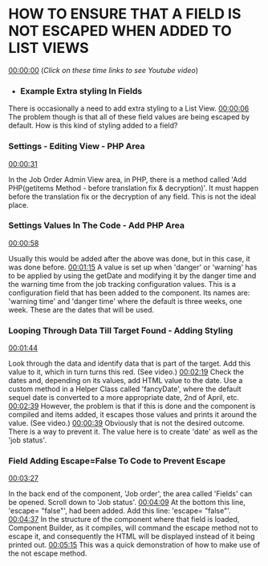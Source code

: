 # HOW TO ENSURE THAT A FIELD IS NOT ESCAPED WHEN ADDED TO LIST VIEWS

[00:00:00](https://www.youtube.com/watch?v=bfl0l3AoLKU&list=PLQRGFI8XZ_wtGvPQZWBfDzzlERLQgpMRE&t=00h00m00s)
(_Click on these time links to see Youtube video_)

* ### Example Extra styling In Fields

There is occasionally a need to add extra styling to a List View. [00:00:06](https://www.youtube.com/watch?v=bfl0l3AoLKU&list=PLQRGFI8XZ_wtGvPQZWBfDzzlERLQgpMRE&t=00h00m06s) The problem though is that all of these field values are being escaped by default. 
How is this kind of styling added to a field?

### Settings - Editing View - PHP Area

[00:00:31](https://www.youtube.com/watch?v=bfl0l3AoLKU&list=PLQRGFI8XZ_wtGvPQZWBfDzzlERLQgpMRE&t=00h00m31s)

In the Job Order Admin View area, in PHP, there is a method called 'Add PHP(getitems Method - before translation fix & decryption)'. It must happen before the translation fix or the decryption of any field. This is not the ideal place.

### Settings Values In The Code - Add PHP Area

[00:00:58](https://www.youtube.com/watch?v=bfl0l3AoLKU&list=PLQRGFI8XZ_wtGvPQZWBfDzzlERLQgpMRE&t=00h00m58s)

Usually this would be added after the above was done, but in this case, it was done before. [00:01:15](https://www.youtube.com/watch?v=bfl0l3AoLKU&list=PLQRGFI8XZ_wtGvPQZWBfDzzlERLQgpMRE&t=00h01m15s) A value is set up when 'danger' or 'warning' has to be applied by using the getDate and modifying it by the danger time and the warning time from the job tracking configuration values. This is a configuration field that has been added to the component. Its names are: 'warning time' and 'danger time' where the default is three weeks, one week. These are the dates that will be used.

### Looping Through Data Till Target Found - Adding Styling

[00:01:44](https://www.youtube.com/watch?v=bfl0l3AoLKU&list=PLQRGFI8XZ_wtGvPQZWBfDzzlERLQgpMRE&t=00h01m44s)

Look through the data and identify data that is part of the target. Add this value to it, which in turn turns this red. (See video.) [00:02:19](https://www.youtube.com/watch?v=bfl0l3AoLKU&list=PLQRGFI8XZ_wtGvPQZWBfDzzlERLQgpMRE&t=00h02m19s) Check the dates and, depending on its values, add HTML value to the date. Use a custom method in a Helper Class called 'fancyDate', where the default sequel date is converted to a more appropriate date, 2nd of April, etc. [00:02:39](https://www.youtube.com/watch?v=bfl0l3AoLKU&list=PLQRGFI8XZ_wtGvPQZWBfDzzlERLQgpMRE&t=00h02m39s) However, the problem is that if this is done and the component is compiled and items added, it escapes those values and prints it around the value. (See video.) [00:00:39](https://www.youtube.com/watchv=bfl0l3AoLKU&list=PLQRGFI8XZ_wtGvPQZWBfDzzlERLQgpMRE&t=00h02m59s) Obviously that is not the desired outcome. There is a way to prevent it. The value here is to create 'date' as well as the 'job status'.  

### Field Adding Escape=False To Code to Prevent Escape

[00:03:27](https://www.youtube.com/watch?v=bfl0l3AoLKU&list=PLQRGFI8XZ_wtGvPQZWBfDzzlERLQgpMRE&t=00h03m27s)

In the back end of the component, 'Job order', the area called 'Fields' can be opened. Scroll down to 'Job status'. [00:04:09](https://www.youtube.com/watch?v=bfl0l3AoLKU&list=PLQRGFI8XZ_wtGvPQZWBfDzzlERLQgpMRE&t=00h04m09s) At the bottom this line, 'escape= "false"', had been added. Add this line: 'escape= "false"'. [00:04:37](https://www.youtube.com/watch?v=bfl0l3AoLKU&list=PLQRGFI8XZ_wtGvPQZWBfDzzlERLQgpMRE&t=00h04m37s) In the structure of the component where that field is loaded, Component Builder, as it compiles, will command the escape method not to escape it, and consequently the HTML will be displayed instead of it being printed out. [00:05:15](https://www.youtube.com/watch?v=bfl0l3AoLKU&list=PLQRGFI8XZ_wtGvPQZWBfDzzlERLQgpMRE&t=00h05m15s)
This was a quick demonstration of how to make use of the not escape method.